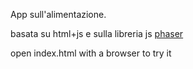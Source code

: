 App sull'alimentazione.

basata su html+js e sulla libreria js [phaser](https://phaser.io/)

open index.html with a browser to try it